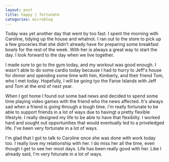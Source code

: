 ```yaml
---
layout: post
title: happy | fortunate
categories: microblog
---
```


Today was yet another day that went by too fast. I spent the morning with Caroline, tidying up the house and whatnot. I ran out to the store to pick up a few groceries that she didn't already have for preparing some breakfast bowls for the rest of the week. With her is always a great way to start the day. I look forward to the day when we live together. 

I made sure to go to the gym today, and my workout was good enough. I wasn't able to do some cardio today because I had to hurry to Jeff's house for dinner and spending some time with him, Kimberly, and their friend Tom, who I met today. Hopefully, I will be going tyo the Faroe Islands with Jeff and Tom at the end of next year. 

When I got home I found out some bad news and decided to spend some time playing video games with the friend who the news affected. It's always sad when a friend is going through a tough time. i'm really fortunate to be able to support friends in a lot of ways due to havingt a pretty flexible lifestyle. I really designed my life to be able to have that flexiblity. I worked hard and sought out opportunities that would eventually led to a priveledged life. I've been very fortunate in a lot of ways. 

I'm glad that I got to talk to Caroline once she was done with work today too. I really love my relationship with her. I do miss her all the time, even though I get to see her most days. Life has been really good with her. Like I already said, I'm very fotunate in a lot of ways.
